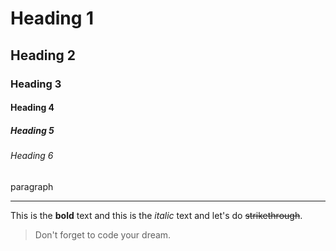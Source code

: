 <!-- Heading -->

# Heading 1

## Heading 2

### Heading 3

#### Heading 4

##### Heading 5

###### Heading 6

<!--Line-->

paragraph

---

<!--Text attrubutes-->

This is the **bold** text and this is
the _italic_ text and let's do
~~strikethrough~~.

<!-- Quote -->

> Don't forget to code your dream.

